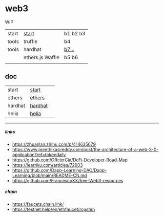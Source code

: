 # web3

WIP

|       |                         |                                                |
| ----- | ----------------------- | ---------------------------------------------- |
| start | [start](./doc/start.md) | b1 b2 b3                                       |
| tools | truffle                 | b4                                             |
| tools | hardhat                 | [b7...](https://github.com/fivge/hardhad-demo) |
|       | ethers.js Waffle        | b5 b6                                          |
|       |                         |                                                |

## doc

|         |                             |     |
| ------- | --------------------------- | --- |
| start   | [start](./doc/start.md)     |     |
| ethers  | [ethers](./doc/ethers.md)   |     |
| hardhat | [hardhat](./doc/hardhat.md) |     |
| helia   | [helia](./doc/helia.md)     |     |

---

##### links

- https://zhuanlan.zhihu.com/p/414635679
- https://www.preethikasireddy.com/post/the-architecture-of-a-web-3-0-application?ref=tokendaily
- https://github.com/OffcierCia/DeFi-Developer-Road-Map
- https://learnku.com/articles/72903
- https://github.com/Dapp-Learning-DAO/Dapp-Learning/blob/main/README-CN.md
- https://github.com/FrancescoXX/free-Web3-resources

##### chain

- https://faucets.chain.link/
- https://testnet.help/en/ethfaucet/ropsten

